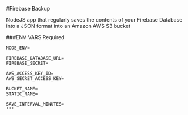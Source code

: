 #Firebase Backup

NodeJS app that regularly saves the contents of your Firebase Database into a JSON format into an Amazon AWS S3 bucket

###ENV VARS Required
``` plaintext
NODE_ENV=

FIREBASE_DATABASE_URL=
FIREBASE_SECRET=

AWS_ACCESS_KEY_ID=
AWS_SECRET_ACCESS_KEY=

BUCKET_NAME=
STATIC_NAME=

SAVE_INTERVAL_MINUTES=
'''